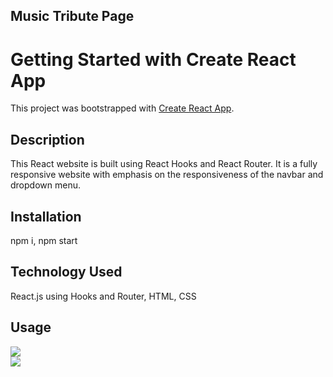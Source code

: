 ## Music Tribute Page

# Getting Started with Create React App

This project was bootstrapped with [Create React App](https://github.com/facebook/create-react-app).

## Description

This React website is built using React Hooks and React Router. It is a fully responsive website with emphasis on the responsiveness of the navbar and dropdown menu. 

## Installation

npm i, npm start

## Technology Used

React.js using Hooks and Router, HTML, CSS


## Usage
<img src= "https://github.com/jessicaano92/react_mock_lizcoopermusic/blob/main/public/images/screenshot1.png?raw=true">
<br>
<img src="https://github.com/jessicaano92/react_mock_lizcoopermusic/blob/main/public/images/screenshot2.png?raw=true">